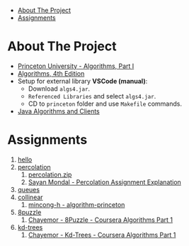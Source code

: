 - [About The Project](#about-the-project)
- [Assignments](#assignments)

# About The Project

- [Princeton University - Algorithms, Part I](https://www.coursera.org/learn/algorithms-part1)
- [Algorithms, 4th Edition](https://algs4.cs.princeton.edu/home/)
- Setup for external library **VSCode (manual)**:
  - Download `algs4.jar`.
  - `Referenced Libraries` and select `algs4.jar`.
  - CD to `princeton` folder and use `Makefile` commands.
- [Java Algorithms and Clients](https://algs4.cs.princeton.edu/code/)

# Assignments

1. [hello](https://coursera.cs.princeton.edu/algs4/assignments/hello/specification.php)
2. [percolation](https://coursera.cs.princeton.edu/algs4/assignments/percolation/specification.php)
   1. [percolation.zip](https://www.cs.princeton.edu/courses/archive/fall24/cos226/assignments/percolation/percolation.zip)
   2. [Sayan Mondal - Percolation Assignment Explanation](https://www.youtube.com/watch?v=gaBWn0gGM4Q)
3. [queues](https://coursera.cs.princeton.edu/algs4/assignments/queues/specification.php)
4. [collinear](https://coursera.cs.princeton.edu/algs4/assignments/collinear/specification.php)
   1. [mincong-h - algorithm-princeton](https://github.com/mincong-h/algorithm-princeton)
5. [8puzzle](https://coursera.cs.princeton.edu/algs4/assignments/8puzzle/specification.php)
   1. [Chayemor - 8Puzzle - Coursera Algorithms Part 1](https://gist.github.com/Chayemor/3c37baaa77a489214d8b46ef8d968d96)
6. [kd-trees](https://coursera.cs.princeton.edu/algs4/assignments/kdtree/specification.php)
   1. [Chayemor - Kd-Trees - Coursera Algorithms Part 1](https://gist.github.com/Chayemor/632a6bd1110401dc5cf82d72497104e6)
